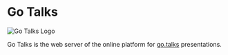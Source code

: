 Go Talks
=======

![Go Talks Logo](https://github.com/Unknwon/gotalks/raw/master/static/img/gotalks.png?raw=true)

Go Talks is the web server of the online platform for [go.talks](http://gowalker.org/code.google.com/p/go.talks/pkg/present) presentations.

